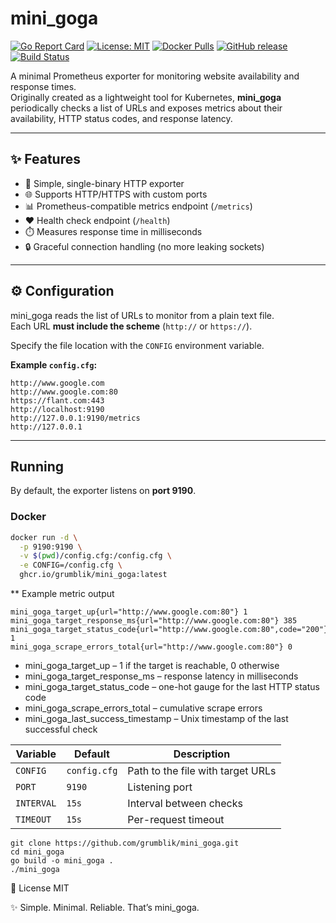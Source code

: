 # mini_goga

[![Go Report Card](https://goreportcard.com/badge/github.com/grumblik/mini_goga)](https://goreportcard.com/report/github.com/grumblik/mini_goga)
[![License: MIT](https://img.shields.io/badge/License-MIT-green.svg)](LICENSE)
[![Docker Pulls](https://img.shields.io/docker/pulls/grumblik/mini_goga.svg)](https://hub.docker.com/r/grumblik/mini_goga)
[![GitHub release](https://img.shields.io/github/v/release/grumblik/mini_goga)](https://github.com/grumblik/mini_goga/releases)
[![Build Status](https://github.com/grumblik/mini_goga/actions/workflows/go.yml/badge.svg)](https://github.com/grumblik/mini_goga/actions)

A minimal Prometheus exporter for monitoring website availability and response times.  
Originally created as a lightweight tool for Kubernetes, **mini_goga** periodically checks a list of URLs and exposes metrics about their availability, HTTP status codes, and response latency.

---

## ✨ Features

- 🚀 Simple, single-binary HTTP exporter  
- 🌐 Supports HTTP/HTTPS with custom ports  
- 📊 Prometheus-compatible metrics endpoint (`/metrics`)  
- ❤️ Health check endpoint (`/health`)  
- ⏱️ Measures response time in milliseconds  
- 🔒 Graceful connection handling (no more leaking sockets)  

---

## ⚙️ Configuration

mini_goga reads the list of URLs to monitor from a plain text file.  
Each URL **must include the scheme** (`http://` or `https://`).  

Specify the file location with the `CONFIG` environment variable.

**Example `config.cfg`:**

```https://weurwiueyruweyriwueyriwuer.ru
http://www.google.com
http://www.google.com:80
https://flant.com:443
http://localhost:9190
http://127.0.0.1:9190/metrics
http://127.0.0.1
```

---

## Running

By default, the exporter listens on **port 9190**.  

### Docker

```bash
docker run -d \
  -p 9190:9190 \
  -v $(pwd)/config.cfg:/config.cfg \
  -e CONFIG=/config.cfg \
  ghcr.io/grumblik/mini_goga:latest
```

** Example metric output
```
mini_goga_target_up{url="http://www.google.com:80"} 1
mini_goga_target_response_ms{url="http://www.google.com:80"} 385
mini_goga_target_status_code{url="http://www.google.com:80",code="200"} 1
mini_goga_scrape_errors_total{url="http://www.google.com:80"} 0
```

- mini_goga_target_up – 1 if the target is reachable, 0 otherwise
- mini_goga_target_response_ms – response latency in milliseconds
- mini_goga_target_status_code – one-hot gauge for the last HTTP status code
- mini_goga_scrape_errors_total – cumulative scrape errors
- mini_goga_last_success_timestamp – Unix timestamp of the last successful check

| Variable   | Default      | Description                       |
| ---------- | ------------ | --------------------------------- |
| `CONFIG`   | `config.cfg` | Path to the file with target URLs |
| `PORT`     | `9190`       | Listening port                    |
| `INTERVAL` | `15s`        | Interval between checks           |
| `TIMEOUT`  | `15s`        | Per-request timeout               |

```
git clone https://github.com/grumblik/mini_goga.git
cd mini_goga
go build -o mini_goga .
./mini_goga
```
📜 License
MIT

✨ Simple. Minimal. Reliable. That’s mini_goga.
